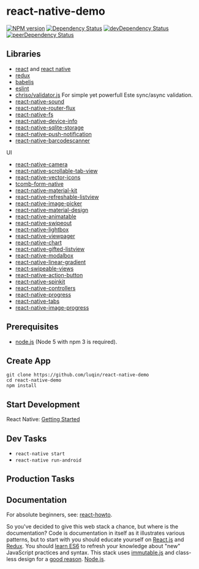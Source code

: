 # react-native-demo


[![NPM version][npm-badge]][npm]
[![Dependency Status][deps-badge]][deps]
[![devDependency Status][dev-deps-badge]][dev-deps]
[![peerDependency Status][peer-deps-badge]][peer-deps]

## Libraries

- [react](http://facebook.github.io/react/) and [react native](https://facebook.github.io/react-native/) 
- [redux](http://rackt.github.io/redux/)
- [babeljs](https://babeljs.io/)
- [eslint](http://eslint.org/)
- [chriso/validator.js](https://github.com/chriso/validator.js) For simple yet powerfull Este sync/async validation.
- [react-native-sound](https://github.com/zmxv/react-native-sound)
- [react-native-router-flux](https://github.com/aksonov/react-native-router-flux)
- [react-native-fs](https://github.com/johanneslumpe/react-native-fs)
- [react-native-device-info](https://github.com/rebeccahughes/react-native-device-info)
- [react-native-sqlite-storage](https://github.com/andpor/react-native-sqlite-storage)
- [react-native-push-notification](https://github.com/zo0r/react-native-push-notification)
- [react-native-barcodescanner](https://github.com/ideacreation/react-native-barcodescanner)

UI

- [react-native-camera](https://github.com/lwansbrough/react-native-camera)
- [react-native-scrollable-tab-view](https://github.com/skv-headless/react-native-scrollable-tab-view)
- [react-native-vector-icons](https://github.com/oblador/react-native-vector-icons)
- [tcomb-form-native](https://github.com/gcanti/tcomb-form-native)
- [react-native-material-kit](https://github.com/xinthink/react-native-material-kit)
- [react-native-refreshable-listview](https://github.com/jsdf/react-native-refreshable-listview)
- [react-native-image-picker](https://github.com/marcshilling/react-native-image-picker)
- [react-native-material-design](https://github.com/react-native-material-design/react-native-material-design)
- [react-native-animatable](https://github.com/oblador/react-native-animatable)
- [react-native-swipeout](https://github.com/dancormier/react-native-swipeout)
- [react-native-lightbox](https://github.com/oblador/react-native-lightbox)
- [react-native-viewpager](https://github.com/race604/react-native-viewpager)
- [react-native-chart](https://github.com/tomauty/react-native-chart)
- [react-native-gifted-listview](https://github.com/FaridSafi/react-native-gifted-listview)
- [react-native-modalbox](https://github.com/maxs15/react-native-modalbox)
- [react-native-linear-gradient](https://github.com/brentvatne/react-native-linear-gradient)
- [react-swipeable-views](https://github.com/oliviertassinari/react-swipeable-views)
- [react-native-action-button](https://github.com/mastermoo/react-native-action-button)
- [react-native-spinkit](https://github.com/maxs15/react-native-spinkit)
- [react-native-controllers](https://github.com/wix/react-native-controllers)
- [react-native-progress](https://github.com/oblador/react-native-progress)
- [react-native-tabs](https://github.com/aksonov/react-native-tabs)
- [react-native-image-progress](https://github.com/oblador/react-native-image-progress)


## Prerequisites

- [node.js](http://nodejs.org) (Node 5 with npm 3 is required).


## Create App

```shell
git clone https://github.com/luqin/react-native-demo
cd react-native-demo
npm install
```


## Start Development

React Native: [Getting Started](https://facebook.github.io/react-native/docs/getting-started.html)

## Dev Tasks

- `react-native start`
- `react-native run-android`

## Production Tasks

## Documentation

For absolute beginners, see: [react-howto](https://github.com/petehunt/react-howto).

So you've decided to give this web stack a chance, but where is the documentation? Code is documentation in itself as it illustrates various patterns, but to start with you should educate yourself on [React.js](http://facebook.github.io/react/) and [Redux](http://redux.js.org/). You should [learn ES6](https://babeljs.io/docs/learn-es6/) to refresh your knowledge about "new" JavaScript practices and syntax. This stack uses [immutable.js](http://facebook.github.io/immutable-js/) and class-less design for a [good reason](https://github.com/facebook/immutable-js/#the-case-for-immutability). [Node.js](http://nodejs.org/api/).

[npm-badge]: http://badge.fury.io/js/react-native-demo.svg
[npm]: https://www.npmjs.com/package/react-native-demo

[deps-badge]: https://david-dm.org/luqin/react-native-demo.svg
[deps]: https://david-dm.org/luqin/react-native-demo

[dev-deps-badge]: https://david-dm.org/luqin/react-native-demo/dev-status.svg
[dev-deps]: https://david-dm.org/luqin/react-native-demo#info=devDependencies

[peer-deps-badge]: https://david-dm.org/luqin/react-native-demo/peer-status.svg
[peer-deps]: https://david-dm.org/luqin/react-native-demo#info=peerDependencies 
